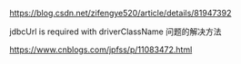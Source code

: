 https://blog.csdn.net/zifengye520/article/details/81947392 <br>

jdbcUrl is required with driverClassName 问题的解决方法<br>

https://www.cnblogs.com/jpfss/p/11083472.html
